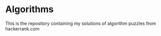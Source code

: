 # Algorithms
This is the repository containing my solutions of algorithm puzzles from hackerrank.com
